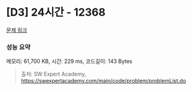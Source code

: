 # [D3] 24시간 - 12368 

[문제 링크](https://swexpertacademy.com/main/code/problem/problemDetail.do?contestProbId=AXsEBlLqedsDFARX) 

### 성능 요약

메모리: 61,700 KB, 시간: 229 ms, 코드길이: 143 Bytes



> 출처: SW Expert Academy, https://swexpertacademy.com/main/code/problem/problemList.do